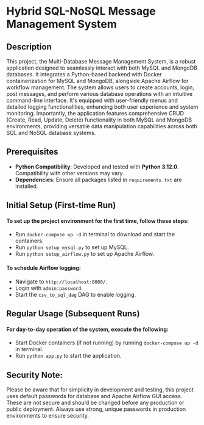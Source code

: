 # Hybrid SQL-NoSQL Message Management System

## Description
This project, the Multi-Database Message Management System, is a robust application designed to seamlessly interact with both MySQL and MongoDB databases. It integrates a Python-based backend with Docker containerization for MySQL and MongoDB, alongside Apache Airflow for workflow management. The system allows users to create accounts, login, post messages, and perform various database operations with an intuitive command-line interface. It's equipped with user-friendly menus and detailed logging functionalities, enhancing both user experience and system monitoring. Importantly, the application features comprehensive CRUD (Create, Read, Update, Delete) functionality in both MySQL and MongoDB environments, providing versatile data manipulation capabilities across both SQL and NoSQL database systems.


## Prerequisites
- **Python Compatibility**: Developed and tested with **Python 3.12.0**. Compatibility with other versions may vary.
- **Dependencies**: Ensure all packages listed in `requirements.txt` are installed.


## Initial Setup (First-time Run)
#### To set up the project environment for the first time, follow these steps:

- Run `docker-compose up -d` in terminal to download and start the containers.
- Run `python setup_mysql.py` to set up MySQL.
- Run `python setup_airflow.py` to set up Apache Airflow.

#### To schedule Airflow logging:

- Navigate to `http://localhost:8080/`.
- Login with `admin:password`.
- Start the `csv_to_sql_dag` DAG to enable logging.


## Regular Usage (Subsequent Runs)
#### For day-to-day operation of the system, execute the following:

- Start Docker containers (if not running) by running `docker-compose up -d` in terminal.
- Run `python app.py` to start the application.


## Security Note:
Please be aware that for simplicity in development and testing, this project uses default passwords for database and Apache Airflow GUI access. These are not secure and should be changed before any production or public deployment. Always use strong, unique passwords in production environments to ensure security.
